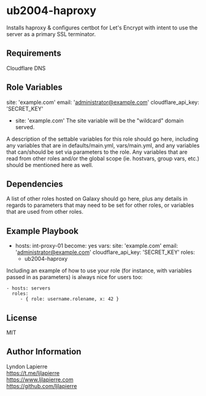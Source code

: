 ub2004-haproxy
=========

Installs haproxy & configures certbot for Let's Encrypt with intent to use the server as a primary SSL terminator.

Requirements
------------

Cloudflare DNS

Role Variables
--------------

site: 'example.com'
email: 'administrator@example.com'
cloudflare_api_key: 'SECRET_KEY'

- site: 'example.com'
The site variable will be the "wildcard" domain served. 

A description of the settable variables for this role should go here, including any variables that are in defaults/main.yml, vars/main.yml, and any variables that can/should be set via parameters to the role. Any variables that are read from other roles and/or the global scope (ie. hostvars, group vars, etc.) should be mentioned here as well.

Dependencies
------------

A list of other roles hosted on Galaxy should go here, plus any details in regards to parameters that may need to be set for other roles, or variables that are used from other roles.

Example Playbook
----------------

- hosts: int-proxy-01
  become: yes
  vars:
    site: 'example.com'
    email: 'administrator@example.com'
    cloudflare_api_key: 'SECRET_KEY'
  roles:
    - ub2004-haproxy

Including an example of how to use your role (for instance, with variables passed in as parameters) is always nice for users too:



    - hosts: servers
      roles:
         - { role: username.rolename, x: 42 }

License
-------

MIT

Author Information
------------------

Lyndon Lapierre  
https://t.me/ljlapierre  
https://www.ljlapierre.com  
https://github.com/ljlapierre
